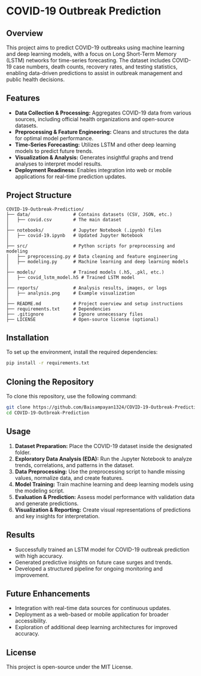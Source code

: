 # COVID-19 Outbreak Prediction

## Overview
This project aims to predict COVID-19 outbreaks using machine learning and deep learning models, with a focus on Long Short-Term Memory (LSTM) networks for time-series forecasting. The dataset includes COVID-19 case numbers, death counts, recovery rates, and testing statistics, enabling data-driven predictions to assist in outbreak management and public health decisions.

## Features
- **Data Collection & Processing:** Aggregates COVID-19 data from various sources, including official health organizations and open-source datasets.
- **Preprocessing & Feature Engineering:** Cleans and structures the data for optimal model performance.
- **Time-Series Forecasting:** Utilizes LSTM and other deep learning models to predict future trends.
- **Visualization & Analysis:** Generates insightful graphs and trend analyses to interpret model results.
- **Deployment Readiness:** Enables integration into web or mobile applications for real-time prediction updates.

## Project Structure
```
COVID-19-Outbreak-Prediction/
├── data/                # Contains datasets (CSV, JSON, etc.)
│   ├── covid.csv        # The main dataset
│
├── notebooks/           # Jupyter Notebook (.ipynb) files
│   ├── covid-19.ipynb   # Updated Jupyter Notebook
│
├── src/                 # Python scripts for preprocessing and modeling
│   ├── preprocessing.py # Data cleaning and feature engineering
│   ├── modeling.py      # Machine learning and deep learning models
│
├── models/              # Trained models (.h5, .pkl, etc.)
│   ├── covid_lstm_model.h5 # Trained LSTM model
│
├── reports/             # Analysis results, images, or logs
│   ├── analysis.png     # Example visualization
│
├── README.md            # Project overview and setup instructions
├── requirements.txt     # Dependencies
├── .gitignore           # Ignore unnecessary files
├── LICENSE              # Open-source license (optional)
```

## Installation
To set up the environment, install the required dependencies:
```sh
pip install -r requirements.txt
```

## Cloning the Repository
To clone this repository, use the following command:
```sh
git clone https://github.com/Baisampayan1324/COVID-19-Outbreak-Prediction.git
cd COVID-19-Outbreak-Prediction
```

## Usage
1. **Dataset Preparation:** Place the COVID-19 dataset inside the designated folder.
2. **Exploratory Data Analysis (EDA):** Run the Jupyter Notebook to analyze trends, correlations, and patterns in the dataset.
3. **Data Preprocessing:** Use the preprocessing script to handle missing values, normalize data, and create features.
4. **Model Training:** Train machine learning and deep learning models using the modeling script.
5. **Evaluation & Prediction:** Assess model performance with validation data and generate predictions.
6. **Visualization & Reporting:** Create visual representations of predictions and key insights for interpretation.

## Results
- Successfully trained an LSTM model for COVID-19 outbreak prediction with high accuracy.
- Generated predictive insights on future case surges and trends.
- Developed a structured pipeline for ongoing monitoring and improvement.

## Future Enhancements
- Integration with real-time data sources for continuous updates.
- Deployment as a web-based or mobile application for broader accessibility.
- Exploration of additional deep learning architectures for improved accuracy.

## License
This project is open-source under the MIT License.

